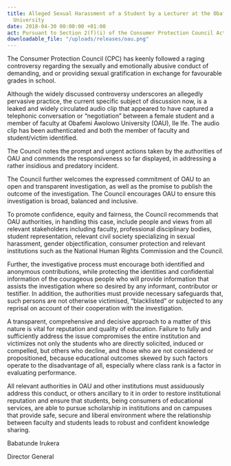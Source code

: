 ```yaml
---
title: Alleged Sexual Harassment of a Student by a Lecturer at the Obafemi Awolowo
  University
date: 2018-04-30 00:00:00 +01:00
act: Pursuant to Section 2(f)(i) of the Consumer Protection Council Act
downloadable_file: "/uploads/releases/oau.png"
---
```


The Consumer Protection Council (CPC) has keenly followed a raging controversy regarding the sexually and emotionally abusive conduct of demanding, and or providing sexual gratification in exchange for favourable grades in school.

Although the widely discussed controversy underscores an allegedly pervasive practice, the current specific subject of discussion now, is a leaked and widely circulated audio clip that appeared to have captured a telephonic conversation or “negotiation” between a female student and a member of faculty at Obafemi Awolowo University (OAU), Ile Ife. The audio clip has been authenticated and both the member of faculty and student/victim identified.

The Council notes the prompt and urgent actions taken by the authorities of OAU and commends the responsiveness so far displayed, in addressing a rather insidious and predatory incident.

The Council further welcomes the expressed commitment of OAU to an open and transparent investigation, as well as the promise to publish the outcome of the investigation.  The Council encourages OAU to ensure this investigation is broad, balanced and inclusive.

To promote confidence, equity and fairness, the Council recommends that OAU authorities, in handling this case, include people and views from all relevant stakeholders including faculty, professional disciplinary bodies, student representation, relevant civil society specializing in sexual harassment, gender objectification, consumer protection and relevant institutions such as the National Human Rights Commission and the Council.

Further, the investigative process must encourage both identified and anonymous contributions, while protecting the identities and confidential information of the courageous people who will provide information that assists the investigation where so desired by any informant, contributor or testifier. In addition, the authorities must provide necessary safeguards that, such persons are not otherwise victimised, “blacklisted” or subjected to any reprisal on account of their cooperation with the investigation.

A transparent, comprehensive and decisive approach to a matter of this nature is vital for reputation and quality of education. Failure to fully and sufficiently address the issue compromises the entire institution and victimizes not only the students who are directly solicited, induced or compelled, but others who decline, and those who are not considered or propositioned, because educational outcomes skewed by such factors operate to the disadvantage of all, especially where class rank is a factor in evaluating performance.

All relevant authorities in OAU and other institutions must assiduously address this conduct, or others ancillary to it in order to restore institutional reputation and ensure that students, being consumers of educational services, are able to pursue scholarship in institutions and on campuses that provide safe, secure and liberal environment where the relationship between faculty and students leads to robust and confident knowledge sharing. 

Babatunde Irukera

Director General
